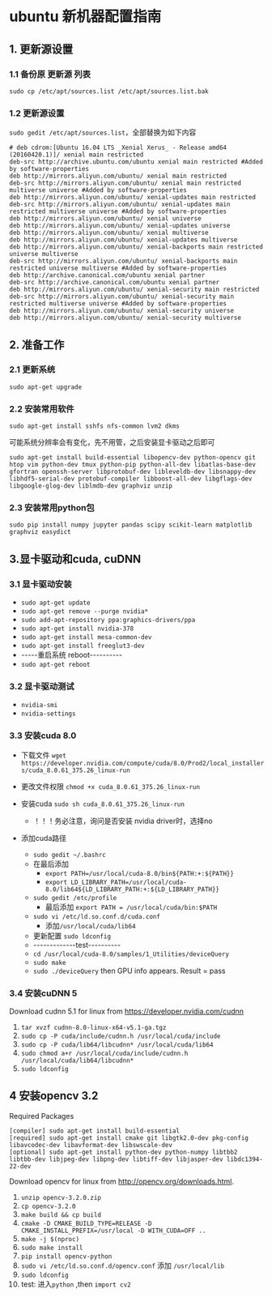 # ubuntu 新机器配置指南
## 1. 更新源设置
### 1.1 备份原 更新源 列表
`sudo cp /etc/apt/sources.list /etc/apt/sources.list.bak`

### 1.2 更新源设置
`sudo gedit /etc/apt/sources.list`，全部替换为如下内容

```
# deb cdrom:[Ubuntu 16.04 LTS _Xenial Xerus_ - Release amd64 (20160420.1)]/ xenial main restricted  
deb-src http://archive.ubuntu.com/ubuntu xenial main restricted #Added by software-properties  
deb http://mirrors.aliyun.com/ubuntu/ xenial main restricted  
deb-src http://mirrors.aliyun.com/ubuntu/ xenial main restricted multiverse universe #Added by software-properties  
deb http://mirrors.aliyun.com/ubuntu/ xenial-updates main restricted  
deb-src http://mirrors.aliyun.com/ubuntu/ xenial-updates main restricted multiverse universe #Added by software-properties  
deb http://mirrors.aliyun.com/ubuntu/ xenial universe  
deb http://mirrors.aliyun.com/ubuntu/ xenial-updates universe  
deb http://mirrors.aliyun.com/ubuntu/ xenial multiverse  
deb http://mirrors.aliyun.com/ubuntu/ xenial-updates multiverse  
deb http://mirrors.aliyun.com/ubuntu/ xenial-backports main restricted universe multiverse  
deb-src http://mirrors.aliyun.com/ubuntu/ xenial-backports main restricted universe multiverse #Added by software-properties  
deb http://archive.canonical.com/ubuntu xenial partner  
deb-src http://archive.canonical.com/ubuntu xenial partner  
deb http://mirrors.aliyun.com/ubuntu/ xenial-security main restricted  
deb-src http://mirrors.aliyun.com/ubuntu/ xenial-security main restricted multiverse universe #Added by software-properties  
deb http://mirrors.aliyun.com/ubuntu/ xenial-security universe  
deb http://mirrors.aliyun.com/ubuntu/ xenial-security multiverse  
```
## 2. 准备工作
### 2.1 更新系统
`sudo apt-get upgrade`

### 2.2 安装常用软件
`sudo apt-get install sshfs nfs-common lvm2 dkms`

可能系统分辨率会有变化，先不用管，之后安装显卡驱动之后即可

`sudo apt-get install build-essential libopencv-dev python-opencv git htop vim python-dev tmux python-pip python-all-dev libatlas-base-dev gfortran openssh-server libprotobuf-dev libleveldb-dev libsnappy-dev libhdf5-serial-dev protobuf-compiler libboost-all-dev libgflags-dev libgoogle-glog-dev liblmdb-dev graphviz unzip`

### 2.3 安装常用python包
`sudo pip install numpy jupyter pandas scipy scikit-learn matplotlib graphviz easydict`

## 3.显卡驱动和cuda, cuDNN
### 3.1 显卡驱动安装
- `sudo apt-get update`
- `sudo apt-get remove --purge nvidia*`
- `sudo add-apt-repository ppa:graphics-drivers/ppa`
- `sudo apt-get install nvidia-378`
- `sudo apt-get install mesa-common-dev`
- `sudo apt-get install freeglut3-dev`
- -----重启系统 reboot----------
- `sudo apt-get reboot`

### 3.2 显卡驱动测试
- `nvidia-smi`
- `nvidia-settings`

### 3.3 安装cuda 8.0
- 下载文件 `wget https://developer.nvidia.com/compute/cuda/8.0/Prod2/local_installers/cuda_8.0.61_375.26_linux-run`

- 更改文件权限 `chmod +x cuda_8.0.61_375.26_linux-run`
- 安装cuda `sudo sh cuda_8.0.61_375.26_linux-run`
  - ！！！务必注意，询问是否安装 nvidia driver时，选择no
- 添加cuda路径
  - `sudo gedit ~/.bashrc`
  - 在最后添加
    - `export PATH=/usr/local/cuda-8.0/bin${PATH:+:${PATH}}`
    - `export LD_LIBRARY_PATH=/usr/local/cuda-8.0/lib64${LD_LIBRARY_PATH:+:${LD_LIBRARY_PATH}}`
  - `sudo gedit /etc/profile`
    - 最后添加 `export PATH = /usr/local/cuda/bin:$PATH`
  - `sudo vi /etc/ld.so.conf.d/cuda.conf`
    - 添加`/usr/local/cuda/lib64`
  - 更新配置 `sudo ldconfig`
  - -------------test----------
  - `cd /usr/local/cuda-8.0/samples/1_Utilities/deviceQuery`
  - `sudo make`
  - `sudo ./deviceQuery` then GPU info appears. Result = pass

### 3.4 安装cuDNN 5
Download cudnn 5.1 for linux from https://developer.nvidia.com/cudnn
1. `tar xvzf cudnn-8.0-linux-x64-v5.1-ga.tgz`
2. `sudo cp -P cuda/include/cudnn.h /usr/local/cuda/include`
3. `sudo cp -P cuda/lib64/libcudnn* /usr/local/cuda/lib64`
4. `sudo chmod a+r /usr/local/cuda/include/cudnn.h /usr/local/cuda/lib64/libcudnn*`
5. `sudo ldconfig`

## 4 安装opencv 3.2
Required Packages
```
[compiler] sudo apt-get install build-essential
[required] sudo apt-get install cmake git libgtk2.0-dev pkg-config libavcodec-dev libavformat-dev libswscale-dev
[optional] sudo apt-get install python-dev python-numpy libtbb2 libtbb-dev libjpeg-dev libpng-dev libtiff-dev libjasper-dev libdc1394-22-dev
```
Download opencv for linux from http://opencv.org/downloads.html.
1. `unzip opencv-3.2.0.zip`
2. `cp opencv-3.2.0`
3. `make build && cp build`
4. `cmake -D CMAKE_BUILD_TYPE=RELEASE -D CMAKE_INSTALL_PREFIX=/usr/local -D WITH_CUDA=OFF ..`
5. `make -j $(nproc)`
6. `sudo make install`
7. `pip install opencv-python`
8. `sudo vi /etc/ld.so.conf.d/opencv.conf` 添加 `/usr/local/lib`
9. `sudo ldconfig`
10. test: 进入`python` ,then `import cv2`
